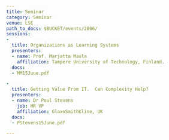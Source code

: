 ```yaml
---
title: Seminar
category: Seminar
venue: LSE
path_to_docs: $BUCKET/events/2006/
sessions:
-
  title: Organizations as Learning Systems
  presenters: 
  - name: Prof. Marjatta Maula
    affiliation: Tampere University of Technology, Finland.
  docs:
  - MM15June.pdf

-
  title: Getting Value From IT.  Can Complexity Help?
  presenters: 
  - name: Dr Paul Stevens
    job: HR VP
    affiliation: GlaxoSmithKline, UK
  docs:
  - PStevens15June.pdf

---
```

